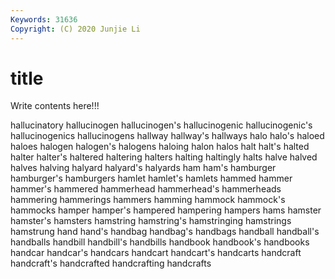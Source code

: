 ```yaml
---
Keywords: 31636
Copyright: (C) 2020 Junjie Li
---
```


# title

Write contents here!!!
 
hallucinatory 
hallucinogen 
hallucinogen's 
hallucinogenic 
hallucinogenic's 
hallucinogenics 
hallucinogens
hallway 
hallway's 
hallways 
halo 
halo's 
haloed 
haloes 
halogen 
halogen's 
halogens
haloing 
halon 
halos 
halt 
halt's 
halted 
halter 
halter's 
haltered 
haltering
halters 
halting 
haltingly 
halts 
halve 
halved 
halves 
halving 
halyard 
halyard's
halyards 
ham 
ham's 
hamburger 
hamburger's 
hamburgers 
hamlet 
hamlet's 
hamlets 
hammed
hammer 
hammer's 
hammered 
hammerhead 
hammerhead's 
hammerheads 
hammering 
hammerings 
hammers 
hamming
hammock 
hammock's 
hammocks 
hamper 
hamper's 
hampered 
hampering 
hampers 
hams 
hamster
hamster's 
hamsters 
hamstring 
hamstring's 
hamstringing 
hamstrings 
hamstrung 
hand 
hand's 
handbag
handbag's 
handbags 
handball 
handball's 
handballs 
handbill 
handbill's 
handbills 
handbook 
handbook's
handbooks 
handcar 
handcar's 
handcars 
handcart 
handcart's 
handcarts 
handcraft 
handcraft's 
handcrafted
handcrafting 
handcrafts 
